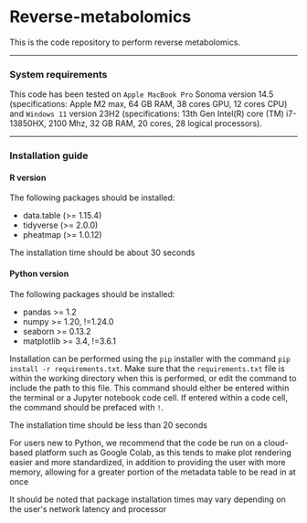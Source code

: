 # Reverse-metabolomics

This is the code repository to perform reverse metabolomics.

----------------------------------------
### System requirements
This code has been tested on `Apple MacBook Pro` Sonoma version 14.5 (specifications: Apple M2 max, 64 GB RAM, 38 cores GPU, 12 cores CPU) and `Windows 11` version 23H2 (specifications: 13th Gen Intel(R) core (TM) i7-13850HX, 2100 Mhz, 32 GB RAM, 20 cores, 28 logical processors). 

----------------------------------------
### Installation guide
#### R version
The following packages should be installed: 
- data.table (>= 1.15.4)
- tidyverse (>= 2.0.0)
- pheatmap (>= 1.0.12)

The installation time should be about 30 seconds

#### Python version
The following packages should be installed: 
- pandas >= 1.2
- numpy >= 1.20, !=1.24.0
- seaborn >= 0.13.2
- matplotlib >= 3.4, !=3.6.1

Installation can be performed using the `pip` installer with the command `pip install -r requirements.txt`. Make sure that the `requirements.txt` file is within the working directory when this is performed, or edit the command to include the path to this file. This command should either be entered within the terminal or a Jupyter notebook code cell. If entered within a code cell, the command should be prefaced with `!`.

The installation time should be less than 20 seconds

For users new to Python, we recommend that the code be run on a cloud-based platform such as Google Colab, as this tends to make plot rendering easier and more standardized, in addition to providing the user with more memory, allowing for a greater portion of the metadata table to be read in at once



It should be noted that package installation times may vary depending on the user's network latency and processor
